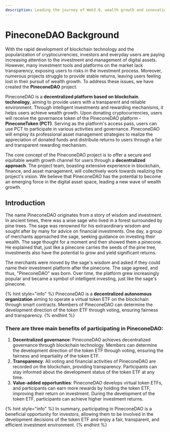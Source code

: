 ```yaml
---
description: Leading the journey of Web3.0, wealth growth and innovation.
---
```


# PineconeDAO Background

With the rapid development of blockchain technology and the popularization of cryptocurrencies, investors and everyday users are paying increasing attention to the investment and management of digital assets. However, many investment tools and platforms on the market lack transparency, exposing users to risks in the investment process. Moreover, numerous projects struggle to provide stable returns, leaving users feeling lost in their pursuit of wealth growth. To address these issues, we have created the **PineconeDAO** project.

PineconeDAO is a **decentralized platform based on blockchain technology**, aiming to provide users with a transparent and reliable environment. Through intelligent investments and rewarding mechanisms, it helps users achieve wealth growth. Upon donating cryptocurrencies, users will receive the governance token of the PineconeDAO platform - **PineconeToken (PCT)**. Serving as the platform's access pass, users can use PCT to participate in various activities and governance. PineconeDAO will employ its professional asset management strategies to realize the appreciation of donated funds and distribute returns to users through a fair and transparent rewarding mechanism.

The core concept of the PineconeDAO project is to offer a secure and equitable wealth growth channel for users through a **decentralized approach**. The project team, boasting extensive experience in blockchain, finance, and asset management, will collectively work towards realizing the project's vision. We believe that PineconeDAO has the potential to become an emerging force in the digital asset space, leading a new wave of wealth growth.

## Introduction

The name PineconeDAO originates from a story of wisdom and investment. In ancient times, there was a wise sage who lived in a forest surrounded by pine trees. The sage was renowned for his extraordinary wisdom and sought after by many for advice on financial investments. One day, a group of merchants approached the sage, seeking guidance on investing their wealth. The sage thought for a moment and then showed them a pinecone. He explained that, just like a pinecone carries the seeds of the pine tree, investments also have the potential to grow and yield significant returns.

The merchants were moved by the sage's wisdom and asked if they could name their investment platform after the pinecone. The sage agreed, and thus, "PineconeDAO" was born. Over time, the platform grew increasingly popular and became a symbol of intelligent investing, just like the sage's pinecone.

{% hint style="info" %}
PineconeDAO is a **decentralized autonomous organization** aiming to operate a virtual token ETF on the blockchain through smart contracts. Members of PineconeDAO can determine the development direction of the token ETF through voting, ensuring fairness and transparency.
{% endhint %}

### There are three main benefits of participating in PineconeDAO:

1. **Decentralized governance**: PineconeDAO achieves decentralized governance through blockchain technology. Members can determine the development direction of the token ETF through voting, ensuring the fairness and impartiality of the token ETF.
2. **Transparency**: All voting and financial activities of PineconeDAO are recorded on the blockchain, providing transparency. Participants can stay informed about the development status of the token ETF at any time.
3. **Value-added opportunities**: PineconeDAO develops virtual token ETFs, and participants can earn more rewards by holding the token ETF, improving their return on investment. During the development of the token ETF, participants can achieve higher investment returns.

{% hint style="info" %}
In summary, participating in PineconeDAO is a beneficial opportunity for investors, allowing them to be involved in the development decisions of the token ETF and enjoy a fair, transparent, and efficient investment environment.
{% endhint %}
